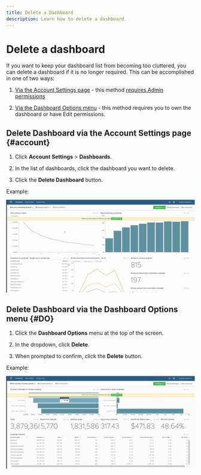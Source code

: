 ```yaml
---
title: Delete a Dashboard
description: Learn how to delete a dashboard.
---
```

# Delete a dashboard

If you want to keep your dashboard list from becoming too cluttered, you can delete a dashboard if it is no longer required. This can be accomplished in one of two ways:

1. [Via the Account Settings page](../#account) - this method [requires Admin permissions](../../administrator/user-management/user-management.md)

1. [Via the Dashboard Options menu](../#DO) - this method requires you to own the dashboard or have Edit permissions.

## Delete Dashboard via the Account Settings page {#account}

1. Click **Account Settings** > **Dashboards**.

1. In the list of dashboards, click the dashboard you want to delete.

1. Click the **Delete Dashboard** button.

Example:

![delete dashboard](../../assets/deleting_dash.gif)<!--{: width="703" height="346"}-->

## Delete Dashboard via the Dashboard Options menu {#DO}

1. Click the **Dashboard Options** menu at the top of the screen.

1. In the dropdown, click **Delete**.

1. When prompted to confirm, click the **Delete** button.

Example:

![delete dashboard](../../assets/deleting_dash_2.gif)<!--{: width="703" height="347"}-->
